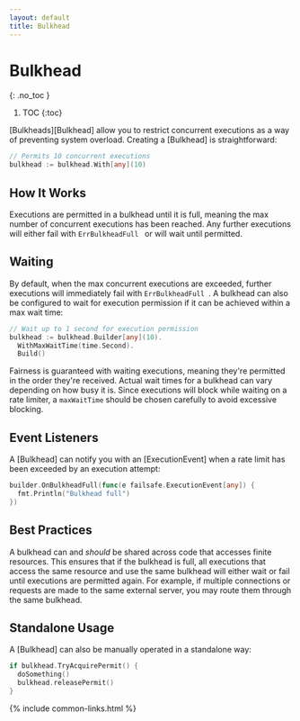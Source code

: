 ```yaml
---
layout: default
title: Bulkhead
---
```


# Bulkhead
{: .no_toc }

1. TOC
{:toc}

[Bulkheads][Bulkhead] allow you to restrict concurrent executions as a way of preventing system overload. Creating a [Bulkhead] is straightforward:

```go
// Permits 10 concurrent executions
bulkhead := bulkhead.With[any](10)
```

## How It Works

Executions are permitted in a bulkhead until it is full, meaning the max number of concurrent executions has been reached. Any further executions will either fail with `ErrBulkheadFull ` or will wait until permitted.

## Waiting

By default, when the max concurrent executions are exceeded, further executions will immediately fail with `ErrBulkheadFull `. A bulkhead can also be configured to wait for execution permission if it can be achieved within a max wait time:

```go
// Wait up to 1 second for execution permission
bulkhead := bulkhead.Builder[any](10).
  WithMaxWaitTime(time.Second).
  Build()
```

Fairness is guaranteed with waiting executions, meaning they're permitted in the order they're received. Actual wait times for a bulkhead can vary depending on how busy it is. Since executions will block while waiting on a rate limiter, a `maxWaitTime` should be chosen carefully to avoid excessive blocking.

## Event Listeners

A [Bulkhead] can notify you with an [ExecutionEvent] when a rate limit has been exceeded by an execution attempt:

```go
builder.OnBulkheadFull(func(e failsafe.ExecutionEvent[any]) {
  fmt.Println("Bulkhead full")
})
```

## Best Practices

A bulkhead can and *should* be shared across code that accesses finite resources. This ensures that if the bulkhead is full, all executions that access the same resource and use the same bulkhead will either wait or fail until executions are permitted again. For example, if multiple connections or requests are made to the same external server, you may route them through the same bulkhead.

## Standalone Usage

A [Bulkhead] can also be manually operated in a standalone way:

```go
if bulkhead.TryAcquirePermit() {
  doSomething()
  bulkhead.releasePermit()
}
```

{% include common-links.html %}